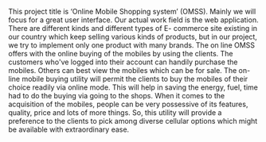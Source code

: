 This project title is ‘Online Mobile Shopping system’ (OMSS). Mainly we will focus for a great user interface. Our actual work field is the web application. There are different kinds and different types of E- commerce site existing in our country which keep selling various kinds of products, but in our project, we try to implement only one product with many brands. The on line OMSS offers with the online buying of the mobiles by using the clients. The customers who've logged into their account can handily purchase the mobiles. Others can best view the mobiles which can be for sale. The on-line mobile buying utility will permit the clients to buy the mobiles of their choice readily via online mode. This will help in saving the energy, fuel, time had to do the buying via going to the shops. When it comes to the acquisition of the mobiles, people can be very possessive of its features, quality, price and lots of more things. So, this utility will provide a preference to the clients to pick among diverse cellular options which might be available with extraordinary ease.

